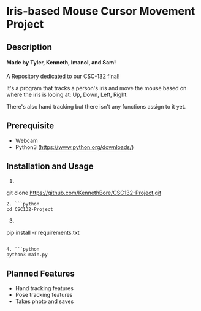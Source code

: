 # Iris-based Mouse Cursor Movement Project
## Description 
#### Made by Tyler, Kenneth, Imanol, and Sam!
A Repository dedicated to our CSC-132 final!

It's a program that tracks a person's iris and move the mouse based on where the iris is looing at: Up, Down, Left, Right.

There's also hand tracking but there isn't any functions assign to it yet.

## Prerequisite
- Webcam
- Python3 (https://www.python.org/downloads/)

## Installation and Usage
1. ```python
git clone https://github.com/KennethBore/CSC132-Project.git
```
2. ```python
cd CSC132-Project
```

3. ```python
pip install -r requirements.txt
```

4. ```python
python3 main.py
```

## Planned Features
- Hand tracking features
- Pose tracking features
- Takes photo and saves